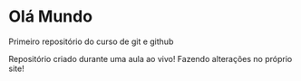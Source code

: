 # Olá Mundo
 Primeiro repositório do curso de git e github

Repositório criado durante uma aula ao vivo!
 Fazendo alterações no próprio site!
 
